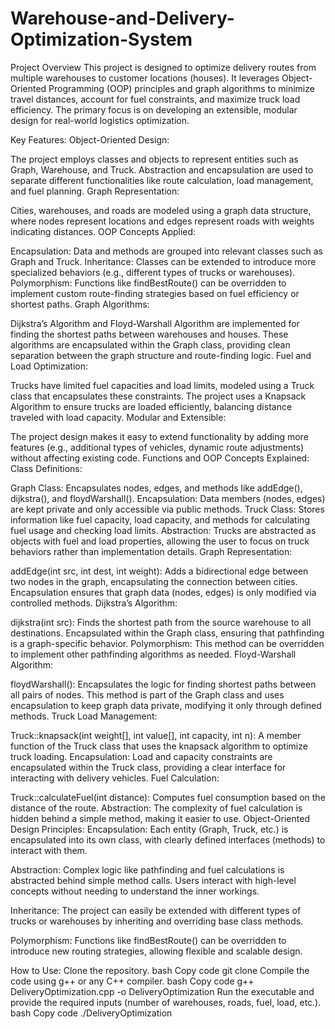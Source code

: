 # Warehouse-and-Delivery-Optimization-System

Project Overview
This project is designed to optimize delivery routes from multiple warehouses to customer locations (houses). It leverages Object-Oriented Programming (OOP) principles and graph algorithms to minimize travel distances, account for fuel constraints, and maximize truck load efficiency. The primary focus is on developing an extensible, modular design for real-world logistics optimization.

Key Features:
Object-Oriented Design:

The project employs classes and objects to represent entities such as Graph, Warehouse, and Truck.
Abstraction and encapsulation are used to separate different functionalities like route calculation, load management, and fuel planning.
Graph Representation:

Cities, warehouses, and roads are modeled using a graph data structure, where nodes represent locations and edges represent roads with weights indicating distances.
OOP Concepts Applied:

Encapsulation: Data and methods are grouped into relevant classes such as Graph and Truck.
Inheritance: Classes can be extended to introduce more specialized behaviors (e.g., different types of trucks or warehouses).
Polymorphism: Functions like findBestRoute() can be overridden to implement custom route-finding strategies based on fuel efficiency or shortest paths.
Graph Algorithms:

Dijkstra’s Algorithm and Floyd-Warshall Algorithm are implemented for finding the shortest paths between warehouses and houses.
These algorithms are encapsulated within the Graph class, providing clean separation between the graph structure and route-finding logic.
Fuel and Load Optimization:

Trucks have limited fuel capacities and load limits, modeled using a Truck class that encapsulates these constraints.
The project uses a Knapsack Algorithm to ensure trucks are loaded efficiently, balancing distance traveled with load capacity.
Modular and Extensible:

The project design makes it easy to extend functionality by adding more features (e.g., additional types of vehicles, dynamic route adjustments) without affecting existing code.
Functions and OOP Concepts Explained:
Class Definitions:

Graph Class:
Encapsulates nodes, edges, and methods like addEdge(), dijkstra(), and floydWarshall().
Encapsulation: Data members (nodes, edges) are kept private and only accessible via public methods.
Truck Class:
Stores information like fuel capacity, load capacity, and methods for calculating fuel usage and checking load limits.
Abstraction: Trucks are abstracted as objects with fuel and load properties, allowing the user to focus on truck behaviors rather than implementation details.
Graph Representation:

addEdge(int src, int dest, int weight): Adds a bidirectional edge between two nodes in the graph, encapsulating the connection between cities.
Encapsulation ensures that graph data (nodes, edges) is only modified via controlled methods.
Dijkstra’s Algorithm:

dijkstra(int src): Finds the shortest path from the source warehouse to all destinations. Encapsulated within the Graph class, ensuring that pathfinding is a graph-specific behavior.
Polymorphism: This method can be overridden to implement other pathfinding algorithms as needed.
Floyd-Warshall Algorithm:

floydWarshall(): Encapsulates the logic for finding shortest paths between all pairs of nodes.
This method is part of the Graph class and uses encapsulation to keep graph data private, modifying it only through defined methods.
Truck Load Management:

Truck::knapsack(int weight[], int value[], int capacity, int n): A member function of the Truck class that uses the knapsack algorithm to optimize truck loading.
Encapsulation: Load and capacity constraints are encapsulated within the Truck class, providing a clear interface for interacting with delivery vehicles.
Fuel Calculation:

Truck::calculateFuel(int distance): Computes fuel consumption based on the distance of the route.
Abstraction: The complexity of fuel calculation is hidden behind a simple method, making it easier to use.
Object-Oriented Design Principles:
Encapsulation: Each entity (Graph, Truck, etc.) is encapsulated into its own class, with clearly defined interfaces (methods) to interact with them.

Abstraction: Complex logic like pathfinding and fuel calculations is abstracted behind simple method calls. Users interact with high-level concepts without needing to understand the inner workings.

Inheritance: The project can easily be extended with different types of trucks or warehouses by inheriting and overriding base class methods.

Polymorphism: Functions like findBestRoute() can be overridden to introduce new routing strategies, allowing flexible and scalable design.

How to Use:
Clone the repository.
bash
Copy code
git clone <repo-url>
Compile the code using g++ or any C++ compiler.
bash
Copy code
g++ DeliveryOptimization.cpp -o DeliveryOptimization
Run the executable and provide the required inputs (number of warehouses, roads, fuel, load, etc.).
bash
Copy code
./DeliveryOptimization
